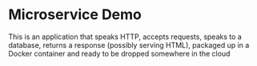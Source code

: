 # Microservice Demo

This is an application that speaks HTTP, accepts requests, speaks to a database, returns a response (possibly serving HTML), packaged up in a Docker container and ready to be dropped somewhere in the cloud
